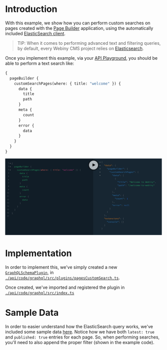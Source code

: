 # Introduction

With this example, we show how you can perform custom searches on pages created with the [Page Builder](https://www.webiny.com/docs/webiny-overview/serverless-cms/apps/page-builder) application, using the automatically included [ElasticSearch client](https://www.elastic.co/guide/en/elasticsearch/client/javascript-api/current/index.html).

> TIP: When it comes to performing advanced text and filtering queries, by default, every Webiny CMS project relies on [Elasticsearch](https://www.elastic.co/elasticsearch/).

Once you implement this example, via your [API Playground](https://www.webiny.com/docs/how-to-guides/webiny-applications/admin-area/api-playground/), you should be able to perform a text search like:

```graphql
{
  pageBuilder {
    customSearchPages(where: { title: "welcome" }) {
      data {
        title
        path
      }
      meta {
        count
      }
      error {
        data
      }
    }
  }
}
```

![Example Usage](./example.png)

# Implementation

In order to implement this, we've simply created a new [`GraphQLSchemaPlugin`](https://github.com/webiny/webiny-js/blob/v5.11.0/packages/handler-graphql/src/plugins/GraphQLSchemaPlugin.ts#L10), in [`./api/code/graphql/src/plugins/pagesCustomSearch.ts`](./api/code/graphql/src/plugins/pagesCustomSearch.ts#L21).

Once created, we've imported and registered the plugin in [`./api/code/graphql/src/index.ts`](./api/code/graphql/src/index.ts#L73)

# Sample Data

In order to easier understand how the ElasticSearch query works, we've included some sample data [here](./pagesIndexSample.json). Notice how we have both `latest: true` and `published: true` entries for each page. So, when performing searches, you'll need to also append the proper filter (shown in the example code).

